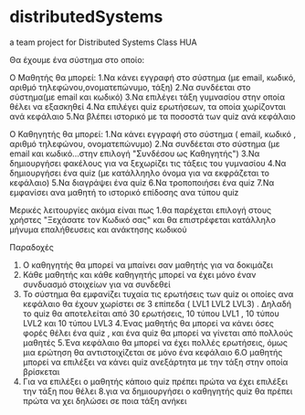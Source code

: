 # distributedSystems
a team project for Distributed Systems Class HUA


Θα έχουμε ένα σύστημα στο οποίο:

Ο Μαθητής θα μπορεί: 
1.Να κάνει εγγραφή στο σύστημα (με email, κωδικό, αριθμό τηλεφώνου,ονοματεπώνυμο, τάξη) 
2.Να συνδέεται στο σύστημα(με email και κωδικό)
3.Να επιλέγει τάξη γυμνασίου στην οποία θέλει να εξασκηθεί 
4.Να επιλέγει quiz ερωτήσεων, τα οποία χωρίζονται ανά κεφάλαιο
5.Να βλέπει ιστορικό με τα ποσοστά των quiz ανά κεφάλαιο 


Ο Καθηγητής θα μπορεί:
1.Να κάνει εγγραφή στο σύστημα ( email, κωδικό , αριθμό τηλεφώνου, ονοματεπώνυμο)
2.Να συνδέεται στο σύστημα (με email και κωδικό...στην επιλογή "Συνδέσου ως  Καθηγητής")
3.Να δημιουργήσει φακέλους για να ξεχωρίζει τις τάξεις του γυμνασίου
4.Να δημιουργήσει ένα quiz (με κατάλληηλο όνομα για να εκφράζεται το κεφάλαιο)
5.Να διαγράψει ένα quiz
6.Να τροποποιήσει ένα quiz
7.Να εμφανίσει ανα μαθητή το ιστορικό επίδοσης ανα τύπου quiz

Μερικές λειτουργίες ακόμα είναι πως
1.θα παρέχεται επιλογή στους χρήστες "Ξεχάσατε τον Κωδικό σας" και θα επιστρέφεται κατάλληλο μήνυμα επαλήθευσεις και ανάκτησης κωδικού


Παραδοχές
1. Ο καθηγητής θα μπορεί να μπαίνει σαν μαθητής για να δοκιμάζει
2. Κάθε μαθητής και κάθε καθηγητής μπορεί να έχει μόνο έναν συνδυασμό στοιχείων για να συνδεθεί
3. Το σύστημα θα εμφανίζει τυχαία τις ερωτήσεις των quiz οι οποίες ανα κεφάλαιο θα έχουν χωρίστει σε 3 επίπεδα ( LVL1 LVL2 LVL3) .
    Δηλαδή το quiz θα αποτελείται από 30 ερωτήσεις,  10 τύπου LVL1 , 10 τύπου LVL2  και 10 τύπου LVL3
4.Ένας μαθητής θα μπορεί να κάνει όσες φορές θέλει ένα quiz , και ένα quiz θα μπορεί να γίνεται από πολλούς μαθητές
5.Ένα κεφάλαιο θα μπορεί να έχει πολλές ερωτήσεις, όμως μια ερώτηση θα αντιστοιχίζεται σε μόνο ένα κεφάλαιο
6.Ο μαθητής μπορεί να επιλέξει να κάνει quiz ανεξάρτητα με την τάξη στην οποία βρίσκεται 
7. Για να επιλέξει ο μαθητής κάποιο quiz πρέπει πρώτα να έχει επιλέξει την τάξη που θέλει
8.για να δημιουργήσει ο καθηγητής quiz θα πρέπει πρώτα να χει δηλώσει σε ποια τάξη ανήκει 
